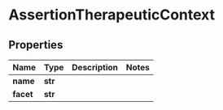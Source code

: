 # AssertionTherapeuticContext

## Properties
Name | Type | Description | Notes
------------ | ------------- | ------------- | -------------
**name** | **str** |  | 
**facet** | **str** |  | 



